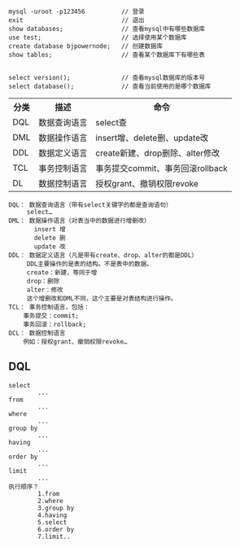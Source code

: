 ```mysql
mysql -uroot -p123456          // 登录
exit                           // 退出
show databases;                // 查看mysql中有哪些数据库
use test;                      // 选择使用某个数据库
create database bjpowernode;   // 创建数据库
show tables;                   // 查看某个数据库下有哪些表


select version();              // 查看mysql数据库的版本号
select database();             // 查看当前使用的是哪个数据库
```
<table>
	<tr>
		<th>分类</th>
		<th>描述</th>
		<th>命令</th>
	<tr/>
	<tr>
		<td>DQL</td>
		<td>数据查询语言</td>
		<td>select查</td>
	</tr>
	<tr>
		<td>DML</td>
		<td>数据操作语言</td>
		<td>insert增、delete删、update改</td>
	</tr>
		<tr>
		<td>DDL</td>
		<td>数据定义语言</td>
		<td>create新建、drop删除、alter修改</td>
	</tr>
	<tr>
		<td>TCL</td>
		<td>事务控制语言</td>
		<td>事务提交commit、事务回滚rollback</td>
	</tr>
	<tr>
		<td>DL</td>
		<td>数据控制语言</td>
		<td>授权grant、撤销权限revoke</td>
	</tr>
</table>




```
DQL： 数据查询语言（带有select关键字的都是查询语句）
     select…
DML： 数据操作语言（对表当中的数据进行增删改）
       insert 增
       delete 删
       update 改
DDL： 数据定义语言（凡是带有create、drop、alter的都是DDL）
     DDL主要操作的是表的结构。不是表中的数据。
     create：新建，等同于增
     drop：删除
     alter：修改
     这个增删改和DML不同，这个主要是对表结构进行操作。
TCL： 事务控制语言，包括：
    事务提交：commit;
    事务回滚：rollback;
DCL： 数据控制语言
    例如：授权grant、撤销权限revoke…
```

## DQL
```
select                       
		...	
from
		...
where
		...
group by
		...
having
		...
order by
		...
limit
		...
执行顺序？
		1.from
		2.where
		3.group by
		4.having
		5.select
		6.order by
		7.limit..
```
